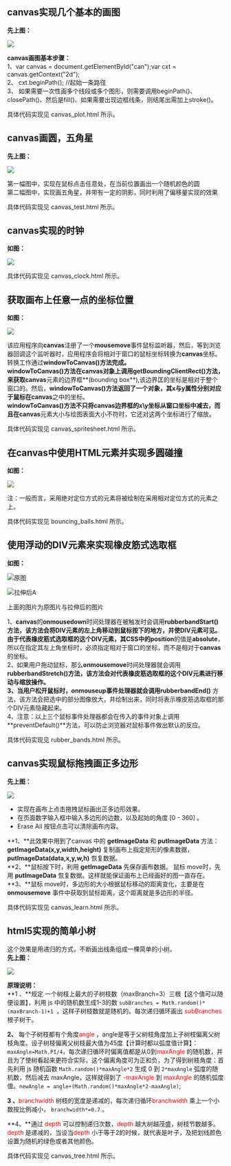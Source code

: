 ## **canvas实现几个基本的画图** ##
**先上图：**

![](http://i.imgur.com/8RPmHZ7.png)

**canvas画图基本步骤：**<br>
1、var canvas = document.getElementById("can");var cxt = canvas.getContext("2d");<br>
2、 cxt.beginPath();                //起始一条路径<br>
3、 如果需要一次性画多个线段或多个图形，则需要调用beginPath()、closePath()、然后是fill()、如果需要出现边框线条，则结尾出需加上stroke()。

具体代码实现见 canvas_plot.html 所示。

## **canvas画圆，五角星** ##
**先上图：**

![](http://i.imgur.com/07hUamq.png)


第一幅图中，实现在鼠标点击任意处，在当前位置画出一个随机颜色的圆<br>
第二幅图中，实现画五角星，并带有一定的阴影，同时利用了偏移量实现的效果

具体代码实现见 canvas_test.html 所示。
## **canvas实现的时钟** ##
**如图：**

![](http://i.imgur.com/kekh8vo.png)

具体代码实现见 canvas_clock.html 所示。

## **获取画布上任意一点的坐标位置** ##
**如图：**

![](http://i.imgur.com/dRvL0kC.png)


该应用程序向**canvas**注册了一个**mousemove**事件鼠标监听器，然后，等到浏览器回调这个监听器时，应用程序会将相对于窗口的鼠标坐标转换为**canvas**坐标。转换工作通过**windowToCanvas()**方法完成。<br>
**windowToCanvas()**方法在**canvas**对象上调用**getBoundingClientRect()**方法，来获取**canvas**元素的边界框**(bounding box**),该边界匡的坐标是相对于整个窗口的。然后，**windowToCanvas()**方法返回了一个对象，其x与y属性分别对应于鼠标在**canvas**之中的坐标。<br>
**windowToCanvas()**方法不只将canvas边界框的x\y坐标从窗口坐标中减去，而且在**canvas**元素大小与绘图表面大小不符时，它还对这两个坐标进行了缩放。

具体代码实现见 canvas_spritesheet.html 所示。

## **在canvas中使用HTML元素并实现多圆碰撞** ##
**如图：**

![](http://i.imgur.com/SfIS6o6.png)

注：一般而言，采用绝对定位方式的元素将被绘制在采用相对定位方式的元素之上。


具体代码实现见 bouncing_balls.html 所示。

## **使用浮动的DIV元素来实现橡皮筋式选取框** ##
**如图：**

![原图](http://i.imgur.com/TGV4sIU.png)

![拉伸后](http://i.imgur.com/kLC1AUn.png)A

上面的图片为原图片与拉伸后的图片<br>

1、**canvas**的**onmousedown**时间处理器在被触发时会调用**rubberbandStart()**方法，该方法会将DIV元素的左上角移动到鼠标按下的地方，并使DIV元素可见。由于代表橡皮筋式选取框的这个DIV元素，其CSS中的**position**的值是**absolute**，所以在指定其左上角坐标时，必须指定相对于窗口的坐标，而不是相对于**canvas**的坐标。<br>
2、如果用户拖动鼠标，那么**onmousemove**时间处理器就会调用**rubberbandStretch()**方法，该方法会对代表橡皮筋选取框的这个DIV元素进行移动与缩放操作。<br>
3、当用户松开鼠标时，**onmouseup**事件处理器就会调用**rubberbandEnd()** 方法，该方法会把选中的部分图像放大，并绘制出来，同时将表示橡皮筋选取框的那个DIV元素隐藏起来。<br>
4、注意：以上三个鼠标事件处理器都会在传入的事件对象上调用**preventDefault()**方法，可以防止浏览器对鼠标事件做出默认的反应。

具体代码实现见 rubber_bands.html 所示。
## **canvas实现鼠标拖拽画正多边形** ##
**先上图：**

![](http://i.imgur.com/tLrkD4D.png)<br>

- 实现在画布上点击拖拽鼠标画出正多边形效果。<br>
- 在页面数字输入框中输入多边形的边数，以及起始的角度 [0 - 360] 。<br>
- Erase All 按钮点击可以清除画布内容。<br>

**1、**此效果中用到了canvas 中的 **getImageData** 和 **putImageData** 方法：**getImageData(x,y,width,height)**  复制画布上指定矩形的像素数据， **putImageData(data,x,y,w,h)** 恢复数据。<br>
**2、**鼠标按下时，利用  **getImageData** 先保存画布数据。 鼠标 move时，先用 **putImageData** 恢复数据。这样就能保证画布上已经画好的图一直存在。<br>
**3、**鼠标 move时，多边形的大小根据鼠标移动的距离变化，主要是在 **onmousemove** 事件中获取到鼠标距离，这个距离就是多边形的半径。<br>

具体代码实现见 canvas_learn.html 所示。

## **html5实现的简单小树** ##
这个效果是用递归的方式，不断画出线条组成一棵简单的小树。<br>
**先上图：**

![](http://i.imgur.com/bk0ki8u.png)

**原理说明：**<br>
**1 、**规定 一个树枝上最大的子树枝数（maxBranch=3）三根【这个值可以随便设置】，利用 js 中的随机数生成1-3的数  `subBranches = Math.random()*(maxBranch-1)+1 `，这样子树枝数就是随机的。每次递归循环画出 <span style="color:red">subBranches </span>根子树干。

**2、** 每个子树枝都有个角度<span style="color:red">angle </span>，angle是等于父树枝角度加上子树枝偏离父树枝角度。设子树枝偏离父树枝最大值为45度【计算时都以弧度值计算】： `maxAngle=Math.PI/4`，每次递归循环时偏离值都是从0到<span style="color:red">maxAngle </span>的随机数，并且为了使树看起来更符合实际，这个偏离角度可为正和负，为了得到树枝角度：首先利用 js 随机函数  `Math.random()*maxAngle*2`  生成 0 到 `2*maxAngle` 弧度的随机数，然后减去 maxAngle，这样就得到了 <span style="color:red">-maxAngle </span>到<span style="color:red"> maxAngle </span>的随机弧度值。`newAngle = angle+(Math.random()*maxAngle*2-maxAngle)`;

**3 、**<span style="color:red">branchwidth</span> 树枝的宽度是递减的，每次递归循环<span style="color:red">branchwidth </span>乘上一个小数按比例减小， `branchwidth*=0.7` 。

**4、**通过 <span style="color:red">depth </span>可以控制递归次数，<span style="color:red">depth </span> 越大树越茂盛，树枝节数越多。<span style="color:red">depth </span> 是递减的，当设当<span style="color:red">depth</span> 小于等于2的时候，就代表是叶子，及把划线颜色设置为随机的绿色或者其他颜色。 

具体代码实现见 canvas_tree.html 所示。